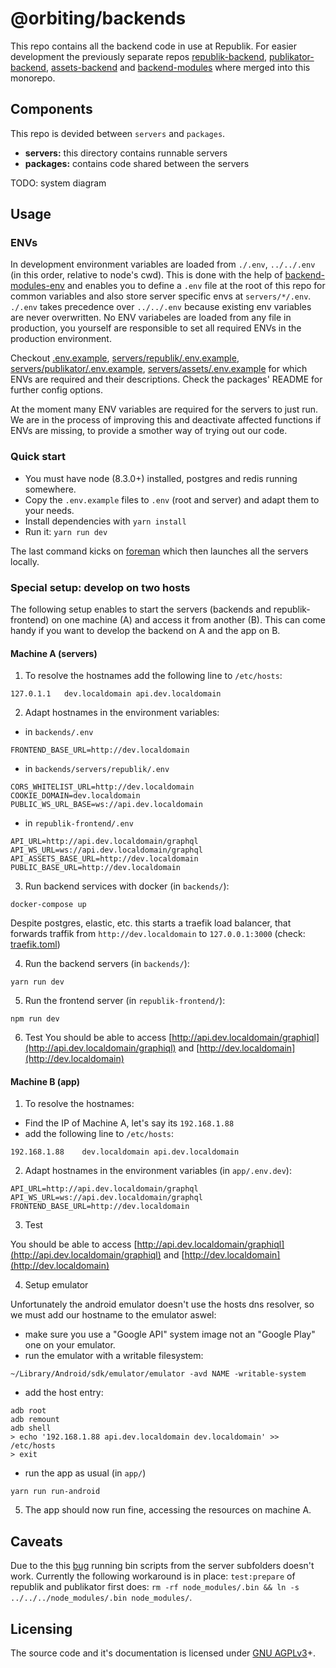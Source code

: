 # @orbiting/backends

This repo contains all the backend code in use at Republik. For easier development the previously separate repos [republik-backend](https://github.com/orbiting/republik-backend), [publikator-backend](https://github.com/orbiting/publikator-backend), [assets-backend](https://github.com/orbiting/assets-backend) and [backend-modules](https://github.com/orbiting/backend-modules) where merged into this monorepo.

## Components

This repo is devided between `servers` and `packages`.
- **servers:** this directory contains runnable servers
- **packages:** contains code shared between the servers

TODO: system diagram

## Usage

### ENVs

In development environment variables are loaded from `./.env`, `../../.env` (in this order, relative to node's cwd). This is done with the help of [backend-modules-env](packages/env) and enables you to define a `.env` file at the root of this repo for common variables and also store server specific envs at `servers/*/.env`. `./.env` takes precedence over `../../.env` because existing env variables are never overwritten.
No ENV variabeles are loaded from any file in production, you yourself are responsible to set all required ENVs in the production environment.

Checkout [.env.example](.env.example), [servers/republik/.env.example](servers/republik/.env.example), [servers/publikator/.env.example](servers/publikator/.env.example), [servers/assets/.env.example](servers/assets/.env.example) for which ENVs are required and their descriptions. Check the packages' README for further config options.

At the moment many ENV variables are required for the servers to just run. We are in the process of improving this and deactivate affected functions if ENVs are missing, to provide a smother way of trying out our code.


### Quick start

- You must have node (8.3.0+) installed, postgres and redis running somewhere.
- Copy the `.env.example` files to `.env` (root and server) and adapt them to your needs.
- Install dependencies with `yarn install`
- Run it: `yarn run dev`

The last command kicks on [foreman](https://github.com/strongloop/node-foreman) which then launches all the servers locally.


### Special setup: develop on two hosts
The following setup enables to start the servers (backends and republik-frontend) on one machine (A) and access it from another (B). This can come handy if you want to develop the backend on A and the app on B.

#### Machine A (servers)
1. To resolve the hostnames add the following line to `/etc/hosts`:
```
127.0.1.1	dev.localdomain api.dev.localdomain
```

2. Adapt hostnames in the environment variables:
- in `backends/.env`
```
FRONTEND_BASE_URL=http://dev.localdomain
```
- in `backends/servers/republik/.env`
```
CORS_WHITELIST_URL=http://dev.localdomain
COOKIE_DOMAIN=dev.localdomain
PUBLIC_WS_URL_BASE=ws://api.dev.localdomain
```
- in `republik-frontend/.env`
```
API_URL=http://api.dev.localdomain/graphql
API_WS_URL=ws://api.dev.localdomain/graphql
API_ASSETS_BASE_URL=http://dev.localdomain
PUBLIC_BASE_URL=http://dev.localdomain
```

3. Run backend services with docker (in `backends/`):
```
docker-compose up
```
Despite postgres, elastic, etc. this starts a traefik load balancer, that forwards traffik from `http://dev.localdomain` to `127.0.0.1:3000` (check: [traefik.toml](.docker-config/traefik/traefik.toml))


4. Run the backend servers (in `backends/`):
```
yarn run dev
```

5. Run the frontend server (in `republik-frontend/`):
```
npm run dev
```

6. Test
You should be able to access [http://api.dev.localdomain/graphiql](http://api.dev.localdomain/graphiql) and [http://dev.localdomain](http://dev.localdomain)

#### Machine B (app)
1. To resolve the hostnames:
- Find the IP of Machine A, let's say its `192.168.1.88`
- add the following line to `/etc/hosts`:
```
192.168.1.88	dev.localdomain api.dev.localdomain
```

2. Adapt hostnames in the environment variables (in `app/.env.dev`):
```
API_URL=http://api.dev.localdomain/graphql
API_WS_URL=ws://api.dev.localdomain/graphql
FRONTEND_BASE_URL=http://dev.localdomain
```

3. Test

You should be able to access [http://api.dev.localdomain/graphiql](http://api.dev.localdomain/graphiql) and [http://dev.localdomain](http://dev.localdomain)


4. Setup emulator

Unfortunately the android emulator doesn't use the hosts dns resolver, so we must add our hostname to the emulator aswel:
- make sure you use a "Google API" system image not an "Google Play" one on your emulator.
- run the emulator with a writable filesystem:
```
~/Library/Android/sdk/emulator/emulator -avd NAME -writable-system
```
- add the host entry:
```
adb root
adb remount
adb shell
> echo '192.168.1.88 api.dev.localdomain dev.localdomain' >> /etc/hosts
> exit
```
- run the app as usual (in `app/`)
```
yarn run run-android
```

5. The app should now run fine, accessing the resources on machine A.

## Caveats

Due to the this [bug](https://github.com/yarnpkg/yarn/issues/4964) running bin scripts from the server subfolders doesn't work. Currently the following workaround is in place: `test:prepare` of republik and publikator first does: `rm -rf node_modules/.bin && ln -s ../../../node_modules/.bin node_modules/`.

## Licensing
The source code and it's documentation is licensed under [GNU AGPLv3](LICENSE)+.
